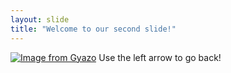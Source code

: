 ```yaml
---
layout: slide
title: "Welcome to our second slide!"
---
```

[![Image from Gyazo](https://i.gyazo.com/879dbca42217b419258ca309988f55b1.png)](https://gyazo.com/879dbca42217b419258ca309988f55b1)
Use the left arrow to go back!
